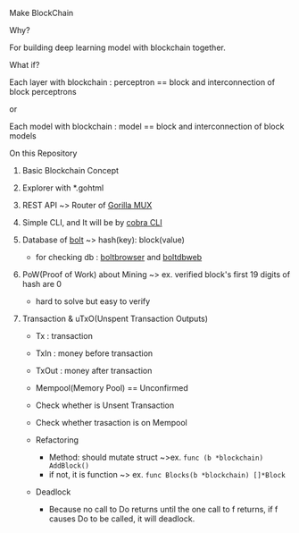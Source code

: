 Make BlockChain

Why?

For building deep learning model with blockchain together.

What if?

Each layer with blockchain : perceptron == block and interconnection of block perceptrons

or

Each model with blockchain : model == block and interconnection of block models

On this Repository
1. Basic Blockchain Concept
2. Explorer with *.gohtml
3. REST API ~> Router of [Gorilla MUX](https://github.com/gorilla/mux)
4. Simple CLI, and It will be by [cobra CLI](https://github.com/spf13/cobra)
5. Database of [bolt](https://github.com/boltdb/bolt) ~> hash(key): block(value)

    - for checking db : [boltbrowser](https://github.com/br0xen/boltbrowser) and [boltdbweb](https://github.com/evnix/boltdbweb)
6. PoW(Proof of Work) about Mining ~> ex. verified block's first 19 digits of hash are 0

    - hard to solve but easy to verify
7. Transaction & uTxO(Unspent Transaction Outputs)

    - Tx : transaction
    - TxIn : money before transaction
    - TxOut : money after transaction

    - Mempool(Memory Pool) == Unconfirmed
    - Check whether is Unsent Transaction
    - Check whether trasaction is on Mempool

    - Refactoring
        - Method: should mutate struct ~>ex. `func (b *blockchain) AddBlock()`
        - if not, it is function ~> ex. `func Blocks(b *blockchain) []*Block`
    
    - Deadlock
        - Because no call to Do returns until the one call to f returns, if f causes Do to be called, it will deadlock.